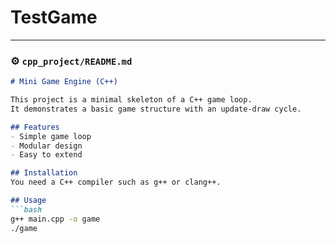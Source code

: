# TestGame

---

### ⚙️ `cpp_project/README.md`
```markdown
# Mini Game Engine (C++)

This project is a minimal skeleton of a C++ game loop.  
It demonstrates a basic game structure with an update-draw cycle.

## Features
- Simple game loop
- Modular design
- Easy to extend

## Installation
You need a C++ compiler such as g++ or clang++.

## Usage
```bash
g++ main.cpp -o game
./game
